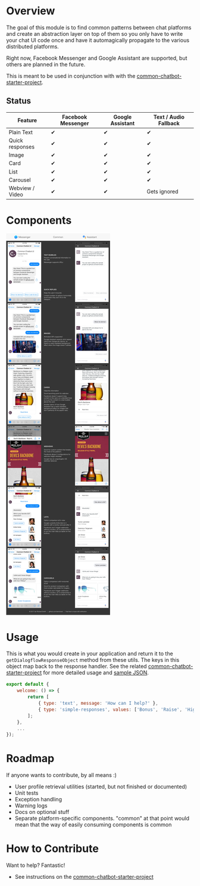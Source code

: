 # Overview

The goal of this module is to find common patterns between chat platforms and create an abstraction layer on top of them so you only have to write your chat UI code once and have it automagically propagate to the various distributed platforms.

Right now, Facebook Messenger and Google Assistant are supported, but others are planned in the future.

This is meant to be used in conjunction with with the [common-chatbot-starter-project](https://github.com/ianrichard/common-chatbot-starter-project).

## Status

| Feature            | Facebook Messenger | Google Assistant | Text / Audio Fallback |
| ------------------ | ------------------ | ---------------- | --------------------- |
| Plain Text         | ✔                  | ✔                | ✔                     |
| Quick responses    | ✔                  | ✔                | ✔                     |
| Image              | ✔                  | ✔                | ✔                     |
| Card               | ✔                  | ✔                | ✔                     |
| List               | ✔                  | ✔                | ✔                     |
| Carousel           | ✔                  | ✔                | ✔                     |
| Webview / Video    | ✔                  | ✔                | Gets ignored          |

# Components

![Sample components](media/common-chatbot-components.jpg)

# Usage

This is what you would create in your application and return it to the `getDialogflowResponseObject` method from these utils.  The keys in this object map back to the response handler.  See the related [common-chatbot-starter-project](https://github.com/ianrichard/common-chatbot-starter-project) for more detailed usage and [sample JSON](https://github.com/ianrichard/common-chatbot-starter-project/blob/master/src/responses/index.js).

```javascript
export default {
    welcome: () => {
        return [
            { type: 'text', message: 'How can I help?' },
            { type: 'simple-responses', values: ['Bonus', 'Raise', 'High Five'] }
        ];
    },
    ...
});
```

# Roadmap

If anyone wants to contribute, by all means :)

- User profile retrieval utilities (started, but not finished or documented)
- Unit tests
- Exception handling
- Warning logs
- Docs on optional stuff
- Separate platform-specific components.  "common" at that point would mean that the way of easily consuming components is common

# How to Contribute

Want to help?  Fantastic!

- See instructions on the [common-chatbot-starter-project](https://github.com/ianrichard/common-chatbot-starter-project)